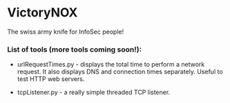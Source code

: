 # VictoryNOX
The swiss army knife for InfoSec people!

### List of tools (more tools coming soon!): ###

* urlRequestTimes.py - displays the total time to perform a network request. It also displays DNS and connection times separately. Useful to test HTTP web servers.

* tcpListener.py - a really simple threaded TCP listener.